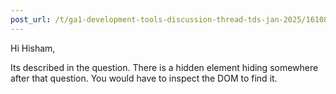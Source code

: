 ```yaml
---
post_url: /t/ga1-development-tools-discussion-thread-tds-jan-2025/161083/18
---
```

Hi Hisham,

Its described in the question. There is a hidden element hiding somewhere after that question. You would have to inspect the DOM to find it.